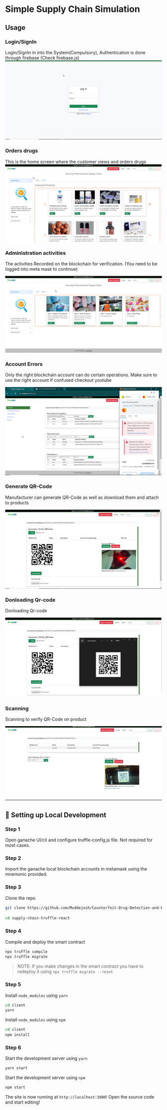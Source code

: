 # Simple Supply Chain Simulation

<!-- [Supply chain simulation using blockchain.](https://www.youtube.com/watch?v=2e-NGuT1PnY) -->
## Usage

### Login/SignIn

Login/SignIn in into the System(Compulsory), Authentication is done through firebase (Check firebase.js)
![Image Description](shots/login.png)

### Orders drugs

This is the home screen where the customer views and orders drugs
![Image Description](shots/home.png)

### Administration activities

The activities Recorded on the blockchain for verification. (You need to be logged into meta mask to continue) 

![Image Description](shots/home2.png)

### Account Errors

Only the right blockchain account can do certain operations. Make sure to use the right account If confused checkout youtube

![Image Description](shots/when-adding-user-fails.png)

### Generate QR-Code

Manufacturer can generate QR-Code as well as download them and attach to products

![Image Description](shots/generating-QR-code.png)

### Donloading Qr-code

Donloading Qr-code

![Image Description](shots/donloading-qr-code.png)

### Scanning

Scanning to verify QR-Code on product

![Image Description](shots/scanning-QR-code-for-verification.png)



## 🔧 Setting up Local Development

### Step 1

Open ganache UI/cli and configure truffle-config.js file. Not required for most cases.

### Step 2

Import the ganache local blockchain accounts in metamask using the mnemonic provided.

### Step 3

Clone the repo

```bash
git clone https://github.com/Muddejosh/Counterfeit-Drug-Detection-and-Prevention-Blockchain-System.git

cd supply-chain-truffle-react
```

### Step 4

Compile and deploy the smart contract

```bash
npx truffle compile
npx truffle migrate
```

> NOTE: If you make changes in the smart contract you have to redeploy it using `npx truffle migrate --reset`

### Step 5

Install `node_modules` using `yarn`

```bash
cd client
yarn
```

Install `node_modules` using `npm`

```bash
cd client
npm install
```

### Step 6

Start the development server using `yarn`

```bash
yarn start
```

Start the development server using `npm`

```bash
npm start
```

The site is now running at `http://localhost:3000`!
Open the source code and start editing!
